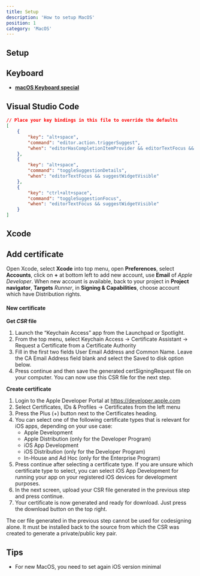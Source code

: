 ```yaml
---
title: Setup
description: 'How to setup MacOS'
position: 1
category: 'MacOS'
---
```


## Setup

## Keyboard

- [**macOS Keyboard special**](https://www.macworld.co.uk/how-to/mac-keyboard-type-symbols-3504584/)

## Visual Studio Code

```json
// Place your key bindings in this file to override the defaults
[
    {
        "key": "alt+space",
        "command": "editor.action.triggerSuggest",
        "when": "editorHasCompletionItemProvider && editorTextFocus && !editorReadonly"
    },
    {
        "key": "alt+space",
        "command": "toggleSuggestionDetails",
        "when": "editorTextFocus && suggestWidgetVisible"
    },
    {
        "key": "ctrl+alt+space",
        "command": "toggleSuggestionFocus",
        "when": "editorTextFocus && suggestWidgetVisible"
    }
]
```

## Xcode

## Add certificate

Open Xcode, select **Xcode** into top menu, open **Preferences**, select **Accounts**, click on **+** at bottom left to add new account, use **Email** of *Apple Developer*. When new account is available, back to your project in **Project navigator**, **Targets** *Runner*, in **Signing & Capabilities**, choose account which have Distribution rights.

#### New certificate

**Get *CSR* file**

1. Launch the “Keychain Access” app from the Launchpad or Spotlight.
2. From the top menu, select Keychain Access -> Certificate Assistant -> Request a Certificate from a Certificate Authority
3. Fill in the first two fields User Email Address and Common Name. Leave the CA Email Address field blank and select the Saved to disk option below.
4. Press continue and then save the generated certSigningRequest file on your computer. You can now use this CSR file for the next step.

**Create certificate**

1. Login to the Apple Developer Portal at <https://developer.apple.com>
2. Select Certificates, IDs & Profiles -> Certificates from the left menu
3. Press the Plus (+) button next to the Certificates heading.
4. You can select one of the following certificate types that is relevant for iOS apps, depending on your use case:
   - Apple Development
   - Apple Distribution (only for the Developer Program)
   - iOS App Development
   - iOS Distribution (only for the Developer Program)
   - In-House and Ad Hoc (only for the Enterprise Program)
5. Press continue after selecting a certificate type. If you are unsure which certificate type to select, you can select iOS App Development for running your app on your registered iOS devices for development purposes.
6. In the next screen, upload your CSR file generated in the previous step and press continue.
7. Your certificate is now generated and ready for download. Just press the download button on the top right.

The cer file generated in the previous step cannot be used for codesigning alone. It must be installed back to the source from which the CSR was created to generate a private/public key pair.

## Tips

- For new MacOS, you need to set again iOS version minimal
